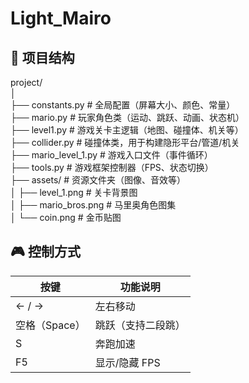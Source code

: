# Light_Mairo

## 📁 项目结构
  
project/  
│  
├── constants.py # 全局配置（屏幕大小、颜色、常量）  
├── mario.py # 玩家角色类（运动、跳跃、动画、状态机）  
├── level1.py # 游戏关卡主逻辑（地图、碰撞体、机关等）  
├── collider.py # 碰撞体类，用于构建隐形平台/管道/机关  
├── mario_level_1.py # 游戏入口文件（事件循环）  
├── tools.py # 游戏框架控制器（FPS、状态切换）  
├── assets/ # 资源文件夹（图像、音效等）  
│ ├── level_1.png # 关卡背景图  
│ ├── mario_bros.png # 马里奥角色图集  
│ └── coin.png # 金币贴图  
  
  
  
## 🎮 控制方式  

| 按键         | 功能说明       |  
|--------------|----------------|  
| ← / →        | 左右移动       |  
| 空格（Space）| 跳跃（支持二段跳） |  
| S            | 奔跑加速       |  
| F5           | 显示/隐藏 FPS  |  
